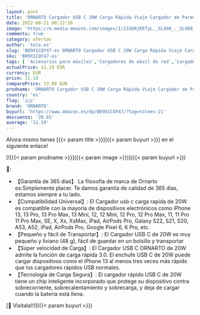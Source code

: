 ```yaml
---
layout: post
title: 'ORNARTO Cargador USB C 20W Carga Rápida Viaje Cargador de Pared 1 Puerto Compatible con iPhone 13/13 Mini/13 Pro/13 Pro Max/12/12 Mini/12 Pro/12 Pro Max/11/SE 2022/iPad/AirPods Pro/Galaxy S22-Blanco'
date: 2022-08-21 08:22:16
image: 'https://m.media-amazon.com/images/I/21GbRjKETyL._SL500_._SL400_.jpg'
comments: true
category: ofertas
author: 'tole.es'
slug: 'B09X1CQY47-es ORNARTO Cargador USB C 20W Carga Rápida Viaje Cargador de...'
sku: 'B09X1CQY47-es'
tags: [ 'Accesorios para móviles','Cargadores de móvil de red','Cargadores para móviles','Comunicación móvil y accesorios','Electrónica','iphone','ornarto','🇪🇸', ]
actualPrice: 11.19 EUR
currency: EUR
price: 11.19
comparePrice: 13.99 EUR
prodname: 'ORNARTO Cargador USB C 20W Carga Rápida Viaje Cargador de Pared 1 Puerto Compatible con iPhone 13/13 Mini/13 Pro/13 Pro Max/12/12 Mini/12 Pro/12 Pro Max/11/SE 2022/iPad/AirPods Pro/Galaxy S22-Blanco'
country: 'es'
flag: '🇪🇸'
brand: 'ORNARTO'
buyurl: 'https://www.amazon.es/dp/B09X1CQY47/?tag=tolees-21'
descuento: '20.01'
average: '11.19'
---
```


Ahora mismo tienes [{{< param title >}}]({{< param buyurl >}}) en el siguiente enlace!

[![{{< param prodname >}}]({{< param image >}})]({{< param buyurl >}})

🔎:

- 【Garantía de 365 días】 La filosofía de marca de Ornarto es:Simplemente placer. Te damos garantía de calidad de 365 días, estamos siempre a tu lado.
- 【Compatibilidad Universal】: El Cargador usb c carga rapida de 20W es compatible con la mayoría de dispositivos electrónicos como iPhone 13, 13 Pro, 13 Pro Max, 13 Mini, 12, 12 Mini, 12 Pro, 12 Pro Max, 11, 11 Pro 11 Pro Max, SE, X, Xs, XsMax, iPad, AirPods Pro, Galaxy S22, S21, S20, A53, A52, iPad, AirPods Pro, Google Pixel 6, 6 Pro, etc.
- 【Pequeño y fácil de Transportar】: El Cargador USB C de 20W es muy pequeño y liviano (48 g), fácil de guardar en un bolsillo y transportar
- 【Súper velocidad de Carga】: El Cargador USB C ORNARTO de 20W admite la función de carga rápida 3.0. El enchufe USB C de 20W puede cargar dispositivos como el iPhone 13 al menos tres veces más rápido que los cargadores rápidos USB normales.
- 【Tecnología de Carga Segura】: El cargador rápido USB C de 20W tiene un chip inteligente incorporado que protege su dispositivo contra sobrecorriente, sobrecalentamiento y sobrecarga, y deja de cargar cuando la batería está llena.

[🛒 Visítala!!!]({{< param buyurl >}})
